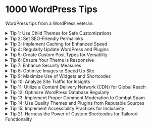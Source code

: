 # 1000 WordPress Tips

WordPress tips from a WordPress veteran.

<details>
<summary>Tip 1: Use Child Themes for Safe Customizations</summary>
Employ child themes to safely customize your WordPress site. This ensures that your modifications are preserved when the parent theme is updated, maintaining both functionality and design integrity over time.
</details>

<details>
<summary>Tip 2: Set SEO-Friendly Permalinks</summary>
Configure permalinks to be SEO-friendly. This involves using URLs that clearly describe the content of the page, improving both user experience and search engine rankings.
</details>

<details>
<summary>Tip 3: Implement Caching for Enhanced Speed</summary>
Utilize caching plugins in WordPress to speed up your site. Caching stores frequently accessed data, significantly reducing load times and improving overall site performance.
</details>

<details>
<summary>Tip 4: Regularly Update WordPress and Plugins</summary>
Regularly update WordPress and its plugins. This is crucial for security and to ensure you have the latest features and bug fixes.
</details>

<details>
<summary>Tip 5: Create Custom Post Types for Versatility</summary>
Make use of custom post types to add versatility to your site. This allows you to create a variety of content types with different features, catering to specific needs.
</details>

<details>
<summary>Tip 6: Ensure Your Theme is Responsive</summary>
Choose or modify your theme to be responsive. A responsive design ensures that your website is easily navigable and looks great on all devices, from desktops to smartphones.
</details>

<details>
<summary>Tip 7: Enhance Security Measures</summary>
Strengthen your WordPress site's security by implementing measures like strong passwords, limiting login attempts, and using security plugins. Regularly backup your site to protect against data loss.
</details>

<details>
<summary>Tip 8: Optimize Images to Speed Up Site</summary>
Optimize images by compressing them and using the correct file formats. This reduces page load times, enhancing user experience and SEO.
</details>

<details>
<summary>Tip 9: Maximize Use of Widgets and Shortcodes</summary>
Utilize widgets and shortcodes to add functionality and design elements to your WordPress site easily. They offer a way to add complex features without needing to code.
</details>

<details>
<summary>Tip 10: Analyze Site Traffic for Insights</summary>
Regularly monitor and analyze your website traffic using tools like Google Analytics. Understanding your audience's behavior helps in making data-driven decisions to improve your site.
</details>

<details>
<summary>Tip 11: Utilize a Content Delivery Network (CDN) for Global Reach</summary>
Implement a Content Delivery Network (CDN) to enhance your website's performance on a global scale. A CDN distributes your site's content across multiple servers worldwide, ensuring that users access data from a location closest to them. This significantly reduces load times, especially for an international audience. It also helps in handling high traffic loads and protecting against DDoS attacks. Popular CDNs like Cloudflare or MaxCDN integrate seamlessly with WordPress, offering an easy setup process.
</details>

<details>
<summary>Tip 12: Optimize WordPress Database Regularly</summary>
Regular database optimization is crucial for maintaining your WordPress site's performance. Over time, your database accumulates overhead due to activities like post revisions, deleted items, and transient options. Tools like WP-Optimize or plugins like WP-Sweep can help clean up your database, removing unnecessary data and reducing its size. This process can improve your website's speed and efficiency, and it's recommended to schedule regular database cleanups.
</details>

<details>
<summary>Tip 13: Implement Proper Comment Moderation to Combat Spam</summary>
Effectively managing comments is vital for keeping your WordPress site professional and spam-free. Implementing a robust comment moderation system helps in filtering out spam and maintaining the quality of user-generated content. Use plugins like Akismet to automatically detect and filter out spam comments. Additionally, adjusting the WordPress discussion settings to require manual approval for comments, or setting up a list of keywords for automatic moderation, can significantly reduce the amount of spam and improve the overall user experience.
</details>

<details>
<summary>Tip 14: Use Quality Themes and Plugins from Reputable Sources</summary>
The foundation of a secure and well-functioning WordPress site lies in using high-quality themes and plugins. Always choose themes and plugins from reputable sources like the WordPress Theme Directory or well-known third-party developers. This ensures that the code is well-written, regularly updated, and free from malicious code. Before installation, check user reviews, the frequency of updates, and compatibility with your version of WordPress. A poorly coded theme or plugin can introduce vulnerabilities, slow down your site, and create compatibility issues.
</details>

<details>
<summary>Tip 15: Implement Accessibility Practices for Inclusivity</summary>
Making your WordPress site accessible is not just a good practice but is essential for inclusivity. Follow the Web Content Accessibility Guidelines (WCAG) to ensure that your site is usable by people with various disabilities. This includes providing alt text for images, ensuring proper color contrast, using clear and consistent navigation, and enabling keyboard navigation. Some WordPress themes are designed with accessibility in mind, but it's also important to regularly audit your site for accessibility issues. Plugins like WP Accessibility can help in making your site more accessible.
</details>

<details>
<summary>Tip 21: Harness the Power of Custom Shortcodes for Tailored Functionality</summary>
Elevate your WordPress site's functionality and user experience by creating custom shortcodes. Shortcodes in WordPress are little bits of code that allow you to do various things with little effort. They can be used to add custom content, features, or even complex layouts to your posts and pages easily. For instance, you could create a shortcode that embeds a custom-designed call-to-action button or a unique content layout.

Here's a basic example of how to create a custom shortcode in your theme's `functions.php` file or a custom plugin:

```php
function custom_cta_shortcode($atts, $content = null) {
    // Attributes
    $atts = shortcode_atts(
        array(
            'url' => '#',
            'color' => 'blue',
        ),
        $atts,
        'custom_cta'
    );

    // Return HTML
    return '<a href="' . esc_url($atts['url']) . '" class="custom-cta" style="background-color:' . esc_attr($atts['color']) . ';">' . do_shortcode($content) . '</a>';
}
add_shortcode('custom_cta', 'custom_cta_shortcode');
```

With this shortcode, `[custom_cta url="https://example.com" color="red"]Click Here![/custom_cta]`, you can insert a customized call-to-action button anywhere in your content. It's a powerful way to add custom elements to your site without repeating code, and it can be tailored to suit any specific requirement. Remember, the key is to be creative and structure your shortcodes to cater to the unique demands of your site's theme and audience.
</details>